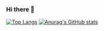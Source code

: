 ### Hi there 👋
[![Top Langs](https://github-readme-stats.vercel.app/api/top-langs/?username=yongikim
)](https://github.com/anuraghazra/github-readme-stats)
[![Anurag's GitHub stats](https://github-readme-stats.vercel.app/api?username=yongikim
)](https://github.com/anuraghazra/github-readme-stats)

<!--
**yongikim/yongikim** is a ✨ _special_ ✨ repository because its `README.md` (this file) appears on your GitHub profile.

Here are some ideas to get you started:

- 🔭 I’m currently working on ...
- 🌱 I’m currently learning ...
- 👯 I’m looking to collaborate on ...
- 🤔 I’m looking for help with ...
- 💬 Ask me about ...
- 📫 How to reach me: ...
- 😄 Pronouns: ...
- ⚡ Fun fact: ...
-->
